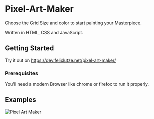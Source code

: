 # Pixel-Art-Maker
Choose the Grid Size and color to start painting your Masterpiece.

Written in HTML, CSS and JavaScript.

## Getting Started

Try it out on https://dev.felixlutze.net/pixel-art-maker/

### Prerequisites

You'll need a modern Browser like chrome or firefox to run it properly.


## Examples

![Pixel Art Maker](https://dev.felixlutze.net/imgs/pixel-art-maker.png "Pixel Art Maker")
